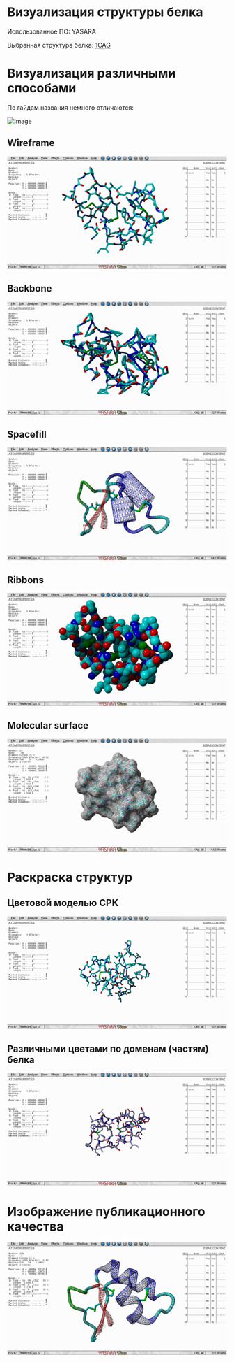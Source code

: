 # Визуализация структуры белка
Использованное ПО: YASARA

Выбранная структура белка: [1CAG](https://www.rcsb.org/structure/1CAG)

# Визуализация различными способами
По гайдам названия немного отличаются:

![image](https://user-images.githubusercontent.com/60536840/207685264-2f654c87-19fd-43ce-b4ef-8d987abffdad.png)
## Wireframe
![Wireframe](./doc/bio1.png)
## Backbone
![ Backbone](./doc/bio2.png)
## Spacefill
![ Spacefill](./doc/bio3.png)
## Ribbons
![ Spacefill](./doc/bio4.png)
## Molecular surface
![Molecular surface](./doc/bio5.png)
# Раскраска структур
## Цветовой моделью CPK
![Molecular surface](./doc/bio6.png)
## Различными цветами по доменам (частям) белка
![](./doc/bio7.png)
# Изображение публикационного качества
![](./doc/bio8.png)
